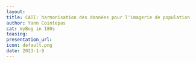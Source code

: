 ```yaml
---
layout:
title: CATI: harmonisation des données pour l'imagerie de population
author: Yann Cointepas
cat: myBug in 180s
teasing: 
presentation_url: 
icon: default.png
date: 2023-1-9
---
```

